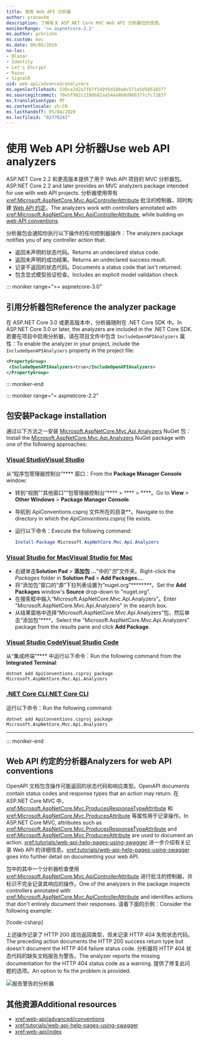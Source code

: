 ```yaml
---
title: 使用 Web API 分析器
author: pranavkm
description: 了解有关 ASP.NET Core MVC Web API 分析器包的信息。
monikerRange: '>= aspnetcore-2.2'
ms.author: prkrishn
ms.custom: mvc
ms.date: 09/05/2019
no-loc:
- Blazor
- Identity
- Let's Encrypt
- Razor
- SignalR
uid: web-api/advanced/analyzers
ms.openlocfilehash: 530ce2d2a7f67f549f6d188a0c571a5d58518377
ms.sourcegitcommit: 70e5f982c218db82aa54aa8b8d96b377cfc7283f
ms.translationtype: MT
ms.contentlocale: zh-CN
ms.lasthandoff: 05/04/2020
ms.locfileid: "82776241"
---
```

# <a name="use-web-api-analyzers"></a><span data-ttu-id="66b36-103">使用 Web API 分析器</span><span class="sxs-lookup"><span data-stu-id="66b36-103">Use web API analyzers</span></span>

<span data-ttu-id="66b36-104">ASP.NET Core 2.2 和更高版本提供了用于 Web API 项目的 MVC 分析器包。</span><span class="sxs-lookup"><span data-stu-id="66b36-104">ASP.NET Core 2.2 and later provides an MVC analyzers package intended for use with web API projects.</span></span> <span data-ttu-id="66b36-105">分析器使用带有 <xref:Microsoft.AspNetCore.Mvc.ApiControllerAttribute> 批注的控制器，同时构建 [Web API 约定](xref:web-api/advanced/conventions)。</span><span class="sxs-lookup"><span data-stu-id="66b36-105">The analyzers work with controllers annotated with <xref:Microsoft.AspNetCore.Mvc.ApiControllerAttribute>, while building on [web API conventions](xref:web-api/advanced/conventions).</span></span>

<span data-ttu-id="66b36-106">分析器包会通知你执行以下操作的任何控制器操作：</span><span class="sxs-lookup"><span data-stu-id="66b36-106">The analyzers package notifies you of any controller action that:</span></span>

* <span data-ttu-id="66b36-107">返回未声明的状态代码。</span><span class="sxs-lookup"><span data-stu-id="66b36-107">Returns an undeclared status code.</span></span>
* <span data-ttu-id="66b36-108">返回未声明的成功结果。</span><span class="sxs-lookup"><span data-stu-id="66b36-108">Returns an undeclared success result.</span></span>
* <span data-ttu-id="66b36-109">记录不返回的状态代码。</span><span class="sxs-lookup"><span data-stu-id="66b36-109">Documents a status code that isn't returned.</span></span>
* <span data-ttu-id="66b36-110">包含显式模型验证检查。</span><span class="sxs-lookup"><span data-stu-id="66b36-110">Includes an explicit model validation check.</span></span>

::: moniker range=">= aspnetcore-3.0"

## <a name="reference-the-analyzer-package"></a><span data-ttu-id="66b36-111">引用分析器包</span><span class="sxs-lookup"><span data-stu-id="66b36-111">Reference the analyzer package</span></span>

<span data-ttu-id="66b36-112">在 ASP.NET Core 3.0 或更高版本中，分析器随附在 .NET Core SDK 中。</span><span class="sxs-lookup"><span data-stu-id="66b36-112">In ASP.NET Core 3.0 or later, the analyzers are included in the .NET Core SDK.</span></span> <span data-ttu-id="66b36-113">若要在项目中启用分析器，请在项目文件中包含 `IncludeOpenAPIAnalyzers` 属性：</span><span class="sxs-lookup"><span data-stu-id="66b36-113">To enable the analyzer in your project, include the `IncludeOpenAPIAnalyzers` property in the project file:</span></span>

```xml
<PropertyGroup>
 <IncludeOpenAPIAnalyzers>true</IncludeOpenAPIAnalyzers>
</PropertyGroup>
```

::: moniker-end

::: moniker range="= aspnetcore-2.2"

## <a name="package-installation"></a><span data-ttu-id="66b36-114">包安装</span><span class="sxs-lookup"><span data-stu-id="66b36-114">Package installation</span></span>

<span data-ttu-id="66b36-115">通过以下方法之一安装 [Microsoft.AspNetCore.Mvc.Api.Analyzers](https://www.nuget.org/packages/Microsoft.AspNetCore.Mvc.Api.Analyzers) NuGet 包：</span><span class="sxs-lookup"><span data-stu-id="66b36-115">Install the [Microsoft.AspNetCore.Mvc.Api.Analyzers](https://www.nuget.org/packages/Microsoft.AspNetCore.Mvc.Api.Analyzers) NuGet package with one of the following approaches:</span></span>

### <a name="visual-studio"></a>[<span data-ttu-id="66b36-116">Visual Studio</span><span class="sxs-lookup"><span data-stu-id="66b36-116">Visual Studio</span></span>](#tab/visual-studio)

<span data-ttu-id="66b36-117">从“程序包管理器控制台”\*\*\*\* 窗口：</span><span class="sxs-lookup"><span data-stu-id="66b36-117">From the **Package Manager Console** window:</span></span>
  * <span data-ttu-id="66b36-118">转到“视图”“其他窗口”“包管理器控制台”\*\*\*\* > \*\*\*\* > \*\*\*\*。</span><span class="sxs-lookup"><span data-stu-id="66b36-118">Go to **View** > **Other Windows** > **Package Manager Console**.</span></span>
  * <span data-ttu-id="66b36-119">导航到 ApiConventions.csproj 文件所在的目录\*\*。</span><span class="sxs-lookup"><span data-stu-id="66b36-119">Navigate to the directory in which the *ApiConventions.csproj* file exists.</span></span>
  * <span data-ttu-id="66b36-120">运行以下命令：</span><span class="sxs-lookup"><span data-stu-id="66b36-120">Execute the following command:</span></span>

    ```powershell
    Install-Package Microsoft.AspNetCore.Mvc.Api.Analyzers
    ```

### <a name="visual-studio-for-mac"></a>[<span data-ttu-id="66b36-121">Visual Studio for Mac</span><span class="sxs-lookup"><span data-stu-id="66b36-121">Visual Studio for Mac</span></span>](#tab/visual-studio-mac)

* <span data-ttu-id="66b36-122">右键单击**Solution Pad** > **添加包 ...**"中的"*包*"文件夹。</span><span class="sxs-lookup"><span data-stu-id="66b36-122">Right-click the *Packages* folder in **Solution Pad** > **Add Packages...**.</span></span>
* <span data-ttu-id="66b36-123">将“添加包”窗口的“源”下拉列表设置为“nuget.org”\*\*\*\*\*\*\*\*。</span><span class="sxs-lookup"><span data-stu-id="66b36-123">Set the **Add Packages** window's **Source** drop-down to "nuget.org".</span></span>
* <span data-ttu-id="66b36-124">在搜索框中输入“Microsoft.AspNetCore.Mvc.Api.Analyzers”。</span><span class="sxs-lookup"><span data-stu-id="66b36-124">Enter "Microsoft.AspNetCore.Mvc.Api.Analyzers" in the search box.</span></span>
* <span data-ttu-id="66b36-125">从结果窗格中选择“Microsoft.AspNetCore.Mvc.Api.Analyzers”包，然后单击“添加包”\*\*\*\*。</span><span class="sxs-lookup"><span data-stu-id="66b36-125">Select the "Microsoft.AspNetCore.Mvc.Api.Analyzers" package from the results pane and click **Add Package**.</span></span>

### <a name="visual-studio-code"></a>[<span data-ttu-id="66b36-126">Visual Studio Code</span><span class="sxs-lookup"><span data-stu-id="66b36-126">Visual Studio Code</span></span>](#tab/visual-studio-code)

<span data-ttu-id="66b36-127">从“集成终端”\*\*\*\* 中运行以下命令：</span><span class="sxs-lookup"><span data-stu-id="66b36-127">Run the following command from the **Integrated Terminal**:</span></span>

```dotnetcli
dotnet add ApiConventions.csproj package Microsoft.AspNetCore.Mvc.Api.Analyzers
```

### <a name="net-core-cli"></a>[<span data-ttu-id="66b36-128">.NET Core CLI</span><span class="sxs-lookup"><span data-stu-id="66b36-128">.NET Core CLI</span></span>](#tab/netcore-cli)

<span data-ttu-id="66b36-129">运行以下命令：</span><span class="sxs-lookup"><span data-stu-id="66b36-129">Run the following command:</span></span>

```dotnetcli
dotnet add ApiConventions.csproj package Microsoft.AspNetCore.Mvc.Api.Analyzers
```

---

::: moniker-end

## <a name="analyzers-for-web-api-conventions"></a><span data-ttu-id="66b36-130">Web API 约定的分析器</span><span class="sxs-lookup"><span data-stu-id="66b36-130">Analyzers for web API conventions</span></span>

<span data-ttu-id="66b36-131">OpenAPI 文档包含操作可能返回的状态代码和响应类型。</span><span class="sxs-lookup"><span data-stu-id="66b36-131">OpenAPI documents contain status codes and response types that an action may return.</span></span> <span data-ttu-id="66b36-132">在 ASP.NET Core MVC 中，<xref:Microsoft.AspNetCore.Mvc.ProducesResponseTypeAttribute> 和 <xref:Microsoft.AspNetCore.Mvc.ProducesAttribute> 等属性用于记录操作。</span><span class="sxs-lookup"><span data-stu-id="66b36-132">In ASP.NET Core MVC, attributes such as <xref:Microsoft.AspNetCore.Mvc.ProducesResponseTypeAttribute> and <xref:Microsoft.AspNetCore.Mvc.ProducesAttribute> are used to document an action.</span></span> <span data-ttu-id="66b36-133"><xref:tutorials/web-api-help-pages-using-swagger> 进一步介绍有关记录 Web API 的详细信息。</span><span class="sxs-lookup"><span data-stu-id="66b36-133"><xref:tutorials/web-api-help-pages-using-swagger> goes into further detail on documenting your web API.</span></span>

<span data-ttu-id="66b36-134">包中的其中一个分析器检查使用 <xref:Microsoft.AspNetCore.Mvc.ApiControllerAttribute> 进行批注的控制器，并标识不完全记录其响应的操作。</span><span class="sxs-lookup"><span data-stu-id="66b36-134">One of the analyzers in the package inspects controllers annotated with <xref:Microsoft.AspNetCore.Mvc.ApiControllerAttribute> and identifies actions that don't entirely document their responses.</span></span> <span data-ttu-id="66b36-135">请看下面的示例：</span><span class="sxs-lookup"><span data-stu-id="66b36-135">Consider the following example:</span></span>

[!code-csharp[](conventions/sample/Controllers/ContactsController.cs?name=missing404docs&highlight=10)]

<span data-ttu-id="66b36-136">上述操作记录了 HTTP 200 成功返回类型，但未记录 HTTP 404 失败状态代码。</span><span class="sxs-lookup"><span data-stu-id="66b36-136">The preceding action documents the HTTP 200 success return type but doesn't document the HTTP 404 failure status code.</span></span> <span data-ttu-id="66b36-137">分析器将 HTTP 404 状态代码的缺失文档报告为警告。</span><span class="sxs-lookup"><span data-stu-id="66b36-137">The analyzer reports the missing documentation for the HTTP 404 status code as a warning.</span></span> <span data-ttu-id="66b36-138">提供了修复此问题的选项。</span><span class="sxs-lookup"><span data-stu-id="66b36-138">An option to fix the problem is provided.</span></span>

![报告警告的分析器](conventions/_static/Analyzer.gif)

## <a name="additional-resources"></a><span data-ttu-id="66b36-140">其他资源</span><span class="sxs-lookup"><span data-stu-id="66b36-140">Additional resources</span></span>

* <xref:web-api/advanced/conventions>
* <xref:tutorials/web-api-help-pages-using-swagger>
* <xref:web-api/index>

